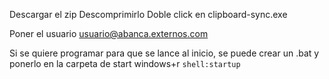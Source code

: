 Descargar el zip
Descomprimirlo
Doble click en clipboard-sync.exe

Poner el usuario usuario@abanca.externos.com

Si se quiere programar para que se lance al inicio, se puede crear un .bat y ponerlo en la carpeta de start
windows+r `shell:startup`
